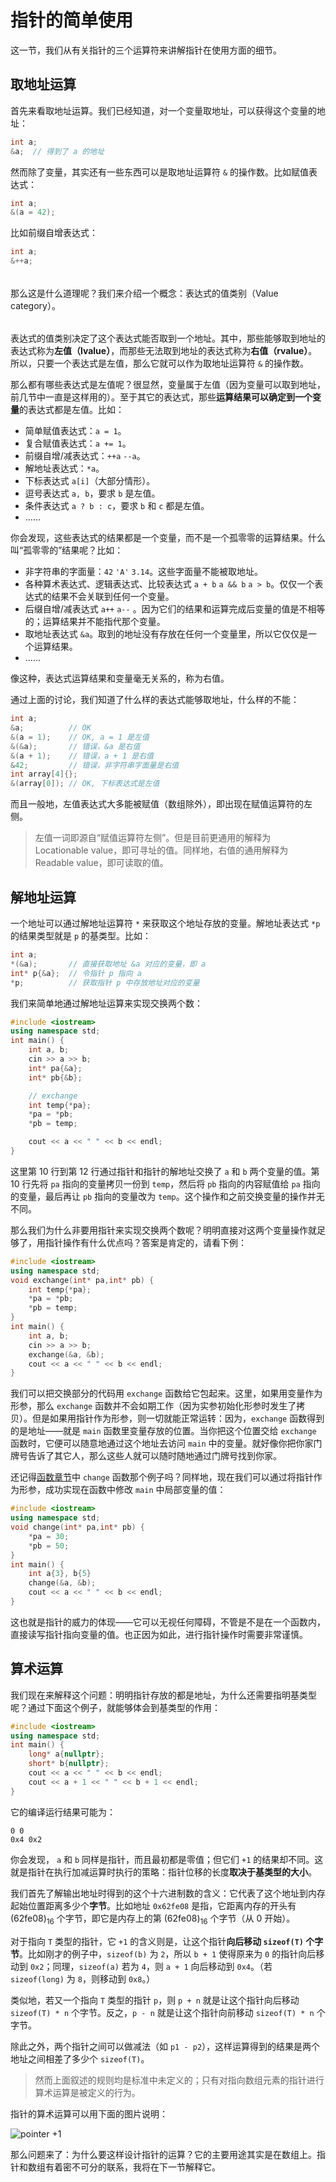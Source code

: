 # 指针的简单使用

这一节，我们从有关指针的三个运算符来讲解指针在使用方面的细节。

## 取地址运算

首先来看取地址运算。我们已经知道，对一个变量取地址，可以获得这个变量的地址：
```cpp
int a;
&a;  // 得到了 a 的地址
```
然而除了变量，其实还有一些东西可以是取地址运算符 `&` 的操作数。比如赋值表达式：
```cpp
int a;
&(a = 42);
```
比如前缀自增表达式：
```cpp
int a;
&++a;
```

<h6 id="idx_值类别"></h6>

那么这是什么道理呢？我们来介绍一个概念：表达式的值类别（Value category）。

<h6 id="idx_左值"></h6>
<h6 id="idx_右值"></h6>

表达式的值类别决定了这个表达式能否取到一个地址。其中，那些能够取到地址的表达式称为**左值（lvalue）**，而那些无法取到地址的表达式称为**右值（rvalue）**。所以，只要一个表达式是左值，那么它就可以作为取地址运算符 `&` 的操作数。

那么都有哪些表达式是左值呢？很显然，变量属于左值（因为变量可以取到地址，前几节中一直是这样用的）。至于其它的表达式，那些**运算结果可以确定到一个变量**的表达式都是左值。比如：
- 简单赋值表达式：`a = 1`。
- 复合赋值表达式：`a += 1`。
- 前缀自增/减表达式：`++a` `--a`。
- 解地址表达式：`*a`。
- 下标表达式 `a[i]`（大部分情形）。
- 逗号表达式 `a, b`，要求 `b` 是左值。
- 条件表达式 `a ? b : c`，要求 `b` 和 `c` 都是左值。
- ……

你会发现，这些表达式的结果都是一个变量，而不是一个孤零零的运算结果。什么叫“孤零零的”结果呢？比如：
- 非字符串的字面量：`42` `'A'` `3.14`。这些字面量不能被取地址。
- 各种算术表达式、逻辑表达式、比较表达式 `a + b` `a && b` `a > b`。仅仅一个表达式的结果不会关联到任何一个变量。
- 后缀自增/减表达式 `a++` `a--` 。因为它们的结果和运算完成后变量的值是不相等的；运算结果并不能指代那个变量。
- 取地址表达式 `&a`。取到的地址没有存放在任何一个变量里，所以它仅仅是一个运算结果。
- ……

像这种，表达式运算结果和变量毫无关系的，称为右值。

通过上面的讨论，我们知道了什么样的表达式能够取地址，什么样的不能：
```cpp
int a;
&a;          // OK
&(a = 1);    // OK, a = 1 是左值
&(&a);       // 错误，&a 是右值
&(a + 1);    // 错误，a + 1 是右值
&42;         // 错误，非字符串字面量是右值
int array[4]{};
&(array[0]); // OK, 下标表达式是左值
```

而且一般地，左值表达式大多能被赋值（数组除外），即出现在赋值运算符的左侧。

> 左值一词即源自“赋值运算符左侧”。但是目前更通用的解释为 Locationable value，即可寻址的值。同样地，右值的通用解释为 Readable value，即可读取的值。

## 解地址运算

一个地址可以通过解地址运算符 `*` 来获取这个地址存放的变量。解地址表达式 `*p` 的结果类型就是 `p` 的基类型。比如：
```cpp
int a;
*(&a);       // 直接获取地址 &a 对应的变量，即 a
int* p{&a};  // 令指针 p 指向 a
*p;          // 获取指针 p 中存放地址对应的变量
```

我们来简单地通过解地址运算来实现交换两个数：
```CPP
#include <iostream>
using namespace std;
int main() {
    int a, b;
    cin >> a >> b;
    int* pa{&a};
    int* pb{&b};

    // exchange
    int temp{*pa};
    *pa = *pb;
    *pb = temp;

    cout << a << " " << b << endl;
}
```
这里第 10 行到第 12 行通过指针和指针的解地址交换了 `a` 和 `b` 两个变量的值。第 10 行先将 `pa` 指向的变量拷贝一份到 `temp`，然后将 `pb` 指向的内容赋值给 `pa` 指向的变量，最后再让 `pb` 指向的变量改为 `temp`。这个操作和之前交换变量的操作并无不同。

那么我们为什么非要用指针来实现交换两个数呢？明明直接对这两个变量操作就足够了，用指针操作有什么优点吗？答案是肯定的，请看下例：
```CPP
#include <iostream>
using namespace std;
void exchange(int* pa,int* pb) {
    int temp{*pa};
    *pa = *pb;
    *pb = temp;
}
int main() {
    int a, b;
    cin >> a >> b;
    exchange(&a, &b);
    cout << a << " " << b << endl;
}
```
我们可以把交换部分的代码用 `exchange` 函数给它包起来。这里，如果用变量作为形参，那么 `exchange` 函数并不会如期工作（因为实参初始化形参时发生了拷贝）。但是如果用指针作为形参，则一切就能正常运转：因为，`exchange` 函数得到的是地址——就是 `main` 函数里变量存放的位置。当你把这个位置交给 `exchange` 函数时，它便可以随意地通过这个地址去访问 `main` 中的变量。就好像你把你家门牌号告诉了其它人，那么这些人就可以随时随地通过门牌号找到你家。

还记得[函数章节](/ch03/function_execution.md#参数传递)中 `change` 函数那个例子吗？同样地，现在我们可以通过将指针作为形参，成功实现在函数中修改 `main` 中局部变量的值：

```CPP
#include <iostream>
using namespace std;
void change(int* pa,int* pb) {
    *pa = 30;
    *pb = 50;
}
int main() {
    int a{3}, b{5}
    change(&a, &b);
    cout << a << " " << b << endl;
}
```

这也就是指针的威力的体现——它可以无视任何障碍，不管是不是在一个函数内，直接读写指针指向变量的值。也正因为如此，进行指针操作时需要非常谨慎。

## 算术运算

我们现在来解释这个问题：明明指针存放的都是地址，为什么还需要指明基类型呢？通过下面这个例子，就能够体会到基类型的作用：
```CPP
#include <iostream>
using namespace std;
int main() {
    long* a{nullptr};
    short* b{nullptr};
    cout << a << " " << b << endl;
    cout << a + 1 << " " << b + 1 << endl;
}
```
它的编译运行结果可能为：
```io
0 0
0x4 0x2
```
你会发现， `a` 和 `b` 同样是指针，而且最初都是零值；但它们 `+1` 的结果却不同。这就是指针在执行加减运算时执行的策略：指针位移的长度**取决于基类型的大小**。

我们首先了解输出地址时得到的这个十六进制数的含义：它代表了这个地址到内存起始位置距离多少个**字节**。比如地址 `0x62fe08` 是指，它距离内存的开头有 $\mathrm{(62fe08)_{16}}$ 个字节，即它是内存上的第 $\mathrm{(62fe08)_{16}}$ 个字节（从 $0$ 开始）。

对于指向 `T` 类型的指针，它 `+1` 的含义则是，让这个指针**向后移动 `sizeof(T)` 个字节**。比如刚才的例子中，`sizeof(b)` 为 `2`，所以 `b + 1` 使得原来为 `0` 的指针向后移动到 `0x2`；同理，`sizeof(a)` 若为 `4`，则 `a + 1` 向后移动到 `0x4`。（若 `sizeof(long)` 为 `8`，则移动到 `0x8`。）

类似地，若又一个指向 `T` 类型的指针 `p`，则 `p + n` 就是让这个指针向后移动 `sizeof(T) * n` 个字节。反之，`p - n` 就是让这个指针向前移动 `sizeof(T) * n` 个字节。

除此之外，两个指针之间可以做减法（如 `p1 - p2`），这样运算得到的结果是两个地址之间相差了多少个 `sizeof(T)`。

> 然而上面叙述的规则均是标准中未定义的；只有对指向数组元素的指针进行算术运算是被定义的行为。

指针的算术运算可以用下面的图片说明：

![pointer +1](https://s1.ax1x.com/2020/08/14/dCSian.png)

那么问题来了：为什么要这样设计指针的运算？它的主要用途其实是在数组上。指针和数组有着密不可分的联系，我将在下一节解释它。
